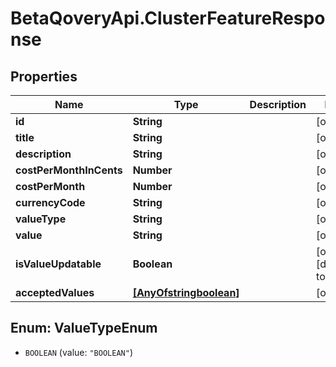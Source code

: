 # BetaQoveryApi.ClusterFeatureResponse

## Properties

Name | Type | Description | Notes
------------ | ------------- | ------------- | -------------
**id** | **String** |  | [optional] 
**title** | **String** |  | [optional] 
**description** | **String** |  | [optional] 
**costPerMonthInCents** | **Number** |  | [optional] 
**costPerMonth** | **Number** |  | [optional] 
**currencyCode** | **String** |  | [optional] 
**valueType** | **String** |  | [optional] 
**value** | **String** |  | [optional] 
**isValueUpdatable** | **Boolean** |  | [optional] [default to false]
**acceptedValues** | [**[AnyOfstringboolean]**](AnyOfstringboolean.md) |  | [optional] 



## Enum: ValueTypeEnum


* `BOOLEAN` (value: `"BOOLEAN"`)




